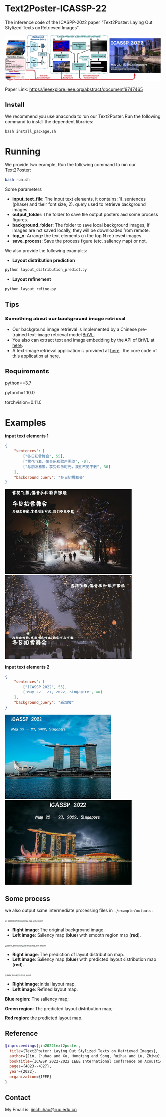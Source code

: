 # Text2Poster-ICASSP-22
The inference code of the ICASPP-2022 paper "Text2Poster: Laying Out Stylized Texts on Retrieved Images".

![framework](framework.png)

Paper Link: https://ieeexplore.ieee.org/abstract/document/9747465



## Install

We recommend you use anaconda to run our Text2Poster. Run the following command to install the dependent libraries:

```shell
bash install_package.sh
```



# Running

We provide two example, Run the following command to run our Text2Poster:

```sh
bash run.sh
```

Some parameters:

- **input_text_file**: The input text elements, it contains: 1). sentences (phase) and their font size, 2). query used to retrieve background images.
- **output_folder**: The folder to save the output posters and some process figures.
- **background_folder**: The folder to save local background images, If  images are not saved locally, they will be downloaded from remote.
- **top_n**: Arrange the text elements on the top N retrieved images.
- **save_process**: Save the process figure (etc. saliency map) or not.



We also provide the following examples:

- **Layout distribution prediction**

```python
python layout_distribution_predict.py
```

- **Layout refinement**

```python
python layout_refine.py
```



## Tips

### Something about our background image retrieval

- Our background image retrieval is implemented by a Chinese pre-trained  text-image retrieval model [BriVL](https://github.com/BAAI-WuDao/BriVL).
- You also can extract text and image embedding by the API of BriVL at  [here](https://github.com/chuhaojin/WenLan-api-document). 
- A text-image retrieval application is provided at [here](http://buling.wudaoai.cn/pc/htmls/index.html). The core code of this application at [here](https://github.com/chuhaojin/BriVL-BUA-applications).



## Requirements

python==3.7

pytorch=1.10.0

torchvision=0.11.0



# Examples
**input text elements 1**
```json
{
    "sentences": [
        ["冬日初雪舞会", 55],
        ["雪花飞舞，像音乐和歌声围绕", 40],
        ["与朋友相聚，享受欢乐时光，我们不见不散", 30]
    ],
    "background_query": "冬日初雪舞会"
}
```

<img src="example/outputs_1/0/poster.jpg" alt="poster" style="zoom:40%;" /><img src="example/outputs_1/1/poster.jpg" alt="poster" style="zoom:40%;" />



**input text elements 2**

```json
{
    "sentences": [
        ["ICASSP 2022", 55],
        ["May 22 - 27, 2022, Singapore", 40]
    ],
    "background_query": "新加坡"
}
```

<img src="example/outputs_2/0/poster.jpg" alt="poster" style="zoom:33.4%;" /><img src="example/outputs_2/2/poster.jpg" alt="poster" style="zoom:40%;" />



## Some process

we also output some intermediate processing files in `./example/outputs`:

<img src="/Users/jinchuhao/machine learning/海报生成_期刊/Text2Poster-开源/Text2Poster-public/README.assets/-SdD0KbD7N0.png" alt="-SdD0KbD7N0" style="zoom:40%;" /><img src="/Users/jinchuhao/machine learning/海报生成_期刊/Text2Poster-开源/Text2Poster-public/README.assets/saliency_map_with-smooth-3241639.jpg" alt="saliency_map_with-smooth" style="zoom:40%;" />

- **Right image**: The original background image.
- **Left image**: Saliency map (**blue**) with smooth region map (**red**).

<img src="/Users/jinchuhao/machine learning/海报生成_期刊/Text2Poster-开源/Text2Poster-public/README.assets/layout_distribution.jpg" alt="layout_distribution" style="zoom:40%;" /><img src="/Users/jinchuhao/machine learning/海报生成_期刊/Text2Poster-开源/Text2Poster-public/README.assets/saliency_map_with-layout-distribution.jpg" alt="saliency_map_with-smooth" style="zoom:40%;" />

- **Right image**: The prediction of layout distribution map.
- **Left image**: Saliency map (**blue**) with predicted layout distribution map (**red**). 

<img src="/Users/jinchuhao/machine learning/海报生成_期刊/Text2Poster-开源/Text2Poster-public/README.assets/initial_layout.jpg" alt="initial_layout" style="zoom:40%;" /><img src="/Users/jinchuhao/machine learning/海报生成_期刊/Text2Poster-开源/Text2Poster-public/README.assets/refined_layout.jpg" alt="refined_layout" style="zoom:40%;" />

- **Right image**: Initial layout map. 
- **Left image**: Refined layout map. 

**Blue region**: The saliency map;

**Green region**: The predicted layout distribution map;

**Red region**: the predicted layout map.



## Reference

```bibtex
@inproceedings{jin2022text2poster,
  title={Text2Poster: Laying Out Stylized Texts on Retrieved Images},
  author={Jin, Chuhao and Xu, Hongteng and Song, Ruihua and Lu, Zhiwu},
  booktitle={ICASSP 2022-2022 IEEE International Conference on Acoustics, Speech and Signal Processing (ICASSP)},
  pages={4823--4827},
  year={2022},
  organization={IEEE}
}
```

## Contact

My Email is: jinchuhao@ruc.edu.cn
